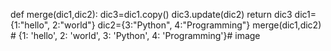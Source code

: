def merge(dic1,dic2):
    dic3=dic1.copy()
    dic3.update(dic2)
    return dic3
dic1={1:"hello", 2:"world"}
dic2={3:"Python", 4:"Programming"}
merge(dic1,dic2) # {1: 'hello', 2: 'world', 3: 'Python', 4: 'Programming'}# image
